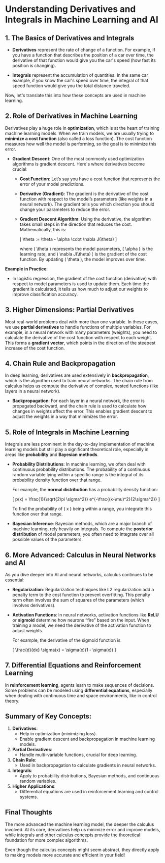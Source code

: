 
# Understanding Derivatives and Integrals in Machine Learning and AI

## 1. The Basics of Derivatives and Integrals

- **Derivatives** represent the rate of change of a function. For example, if you have a function that describes the position of a car over time, the derivative of that function would give you the car's speed (how fast its position is changing).

- **Integrals** represent the accumulation of quantities. In the same car example, if you know the car's speed over time, the integral of that speed function would give you the total distance traveled.

Now, let's translate this into how these concepts are used in machine learning.

## 2. Role of Derivatives in Machine Learning

Derivatives play a huge role in **optimization**, which is at the heart of training machine learning models. When we train models, we are usually trying to **minimize a cost function** (also called a loss function). The cost function measures how well the model is performing, so the goal is to minimize this error.

- **Gradient Descent**: One of the most commonly used optimization algorithms is gradient descent. Here's where derivatives become crucial:

  - **Cost Function**: Let’s say you have a cost function that represents the error of your model predictions.
  - **Derivative (Gradient)**: The gradient is the derivative of the cost function with respect to the model’s parameters (like weights in a neural network). The gradient tells you which direction you should change your parameters to reduce the error.
  - **Gradient Descent Algorithm**: Using the derivative, the algorithm takes small steps in the direction that reduces the cost. Mathematically, this is:
  
    \[
    \theta := \theta - \alpha \cdot \nabla J(\theta)
    \]
  
    where \( \theta \) represents the model parameters, \( \alpha \) is the learning rate, and \( \nabla J(\theta) \) is the gradient of the cost function. By updating \( \theta \), the model improves over time.

**Example in Practice**: 
- In logistic regression, the gradient of the cost function (derivative) with respect to model parameters is used to update them. Each time the gradient is calculated, it tells us how much to adjust our weights to improve classification accuracy.

## 3. Higher Dimensions: Partial Derivatives

Most real-world problems deal with more than one variable. In these cases, we use **partial derivatives** to handle functions of multiple variables. For example, in a neural network with many parameters (weights), you need to calculate the derivative of the cost function with respect to each weight. This forms a **gradient vector**, which points in the direction of the steepest increase of the cost function.

## 4. Chain Rule and Backpropagation

In deep learning, derivatives are used extensively in **backpropagation**, which is the algorithm used to train neural networks. The chain rule from calculus helps us compute the derivative of complex, nested functions (like layers in a neural network).

- **Backpropagation**: For each layer in a neural network, the error is propagated backward, and the chain rule is used to calculate how changes in weights affect the error. This enables gradient descent to adjust the weights in a way that minimizes the error.

## 5. Role of Integrals in Machine Learning

Integrals are less prominent in the day-to-day implementation of machine learning models but still play a significant theoretical role, especially in areas like **probability** and **Bayesian methods**.

- **Probability Distributions**: In machine learning, we often deal with continuous probability distributions. The probability of a continuous random variable lying within a specific range is the integral of its probability density function over that range.
  
  For example, the **normal distribution** has a probability density function:
  
  \[
  p(x) = \frac{1}{\sqrt{2\pi \sigma^2}} e^{-\frac{(x-\mu)^2}{2\sigma^2}}
  \]
  
  To find the probability of \( x \) being within a range, you integrate this function over that range.

- **Bayesian Inference**: Bayesian methods, which are a major branch of machine learning, rely heavily on integrals. To compute the **posterior distribution** of model parameters, you often need to integrate over all possible values of the parameters.

## 6. More Advanced: Calculus in Neural Networks and AI

As you dive deeper into AI and neural networks, calculus continues to be essential:

- **Regularization**: Regularization techniques like L2 regularization add a penalty term to the cost function to prevent overfitting. This penalty term often involves the sum of squares of the parameters (which involves derivatives).
  
- **Activation Functions**: In neural networks, activation functions like **ReLU** or **sigmoid** determine how neurons “fire” based on the input. When training a model, we need the derivative of the activation function to adjust weights.

  For example, the derivative of the sigmoid function is:
  
  \[
  \frac{d}{dx} \sigma(x) = \sigma(x)(1 - \sigma(x))
  \]

## 7. Differential Equations and Reinforcement Learning

In **reinforcement learning**, agents learn to make sequences of decisions. Some problems can be modeled using **differential equations**, especially when dealing with continuous time and space environments, like in control theory.

## Summary of Key Concepts:
1. **Derivatives**:
   - Help in optimization (minimizing loss).
   - Enable gradient descent and backpropagation in machine learning models.
2. **Partial Derivatives**:
   - Handle multi-variable functions, crucial for deep learning.
3. **Chain Rule**:
   - Used in backpropagation to calculate gradients in neural networks.
4. **Integrals**:
   - Apply to probability distributions, Bayesian methods, and continuous random variables.
5. **Higher Applications**:
   - Differential equations are used in reinforcement learning and control systems.

## Final Thoughts

The more advanced the machine learning model, the deeper the calculus involved. At its core, derivatives help us minimize error and improve models, while integrals and other calculus concepts provide the theoretical foundation for more complex algorithms.

Even though the calculus concepts might seem abstract, they directly apply to making models more accurate and efficient in your field!
